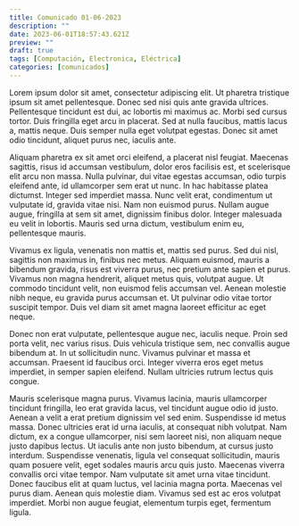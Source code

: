 ```yaml
---
title: Comunicado 01-06-2023
description: ""
date: 2023-06-01T18:57:43.621Z
preview: ""
draft: true
tags: [Computación, Electronica, Eléctrica]
categories: [comunicados]
---
```


Lorem ipsum dolor sit amet, consectetur adipiscing elit. Ut pharetra tristique ipsum sit amet pellentesque. Donec sed nisi quis ante gravida ultrices. Pellentesque tincidunt est dui, ac lobortis mi maximus ac. Morbi sed cursus tortor. Duis fringilla eget arcu in placerat. Sed at nulla faucibus, mattis lacus a, mattis neque. Duis semper nulla eget volutpat egestas. Donec sit amet odio tincidunt, aliquet purus nec, iaculis ante.

Aliquam pharetra ex sit amet orci eleifend, a placerat nisl feugiat. Maecenas sagittis, risus id accumsan vestibulum, dolor eros facilisis est, et scelerisque elit arcu non massa. Nulla pulvinar, dui vitae egestas accumsan, odio turpis eleifend ante, id ullamcorper sem erat ut nunc. In hac habitasse platea dictumst. Integer sed imperdiet massa. Nunc velit erat, condimentum ut vulputate id, gravida vitae nisi. Nam non euismod purus. Nullam augue augue, fringilla at sem sit amet, dignissim finibus dolor. Integer malesuada eu velit in lobortis. Mauris sed urna dictum, vestibulum enim eu, pellentesque mauris.

Vivamus ex ligula, venenatis non mattis et, mattis sed purus. Sed dui nisl, sagittis non maximus in, finibus nec metus. Aliquam euismod, mauris a bibendum gravida, risus est viverra purus, nec pretium ante sapien et purus. Vivamus non magna hendrerit, aliquet metus quis, volutpat augue. Ut commodo tincidunt velit, non euismod felis accumsan vel. Aenean molestie nibh neque, eu gravida purus accumsan et. Ut pulvinar odio vitae tortor suscipit tempor. Duis vel diam sit amet magna laoreet efficitur ac eget neque.

Donec non erat vulputate, pellentesque augue nec, iaculis neque. Proin sed porta velit, nec varius risus. Duis vehicula tristique sem, nec convallis augue bibendum at. In ut sollicitudin nunc. Vivamus pulvinar et massa et accumsan. Praesent id faucibus orci. Integer viverra eros eget metus imperdiet, in semper sapien eleifend. Nullam ultricies rutrum lectus quis congue.

Mauris scelerisque magna purus. Vivamus lacinia, mauris ullamcorper tincidunt fringilla, leo erat gravida lacus, vel tincidunt augue odio id justo. Aenean a velit a erat pretium dignissim vel sed enim. Suspendisse id metus massa. Donec ultricies erat id urna iaculis, at consequat nibh volutpat. Nam dictum, ex a congue ullamcorper, nisi sem laoreet nisi, non aliquam neque justo dapibus lectus. Ut iaculis ante non justo bibendum, at cursus justo interdum. Suspendisse venenatis, ligula vel consequat sollicitudin, mauris quam posuere velit, eget sodales mauris arcu quis justo. Maecenas viverra convallis orci vitae tempor. Nam vulputate sit amet urna vitae tincidunt. Donec faucibus elit at quam luctus, vel lacinia magna porta. Maecenas vel purus diam. Aenean quis molestie diam. Vivamus sed est ac eros volutpat imperdiet. Morbi non augue feugiat, elementum turpis eget, fermentum ligula.